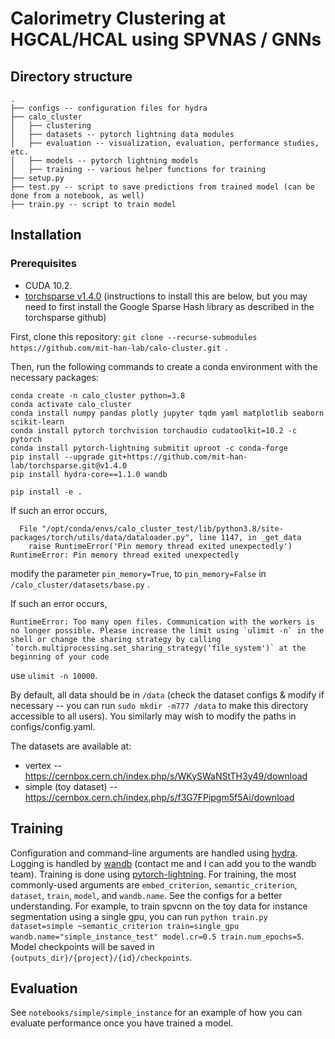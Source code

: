 # Calorimetry Clustering at HGCAL/HCAL using SPVNAS / GNNs

## Directory structure
    .
    ├── configs -- configuration files for hydra
    ├── calo_cluster
    │   ├── clustering
    │   ├── datasets -- pytorch lightning data modules
    │   ├── evaluation -- visualization, evaluation, performance studies, etc.
    │   ├── models -- pytorch lightning models
    │   ├── training -- various helper functions for training
    ├── setup.py
    ├── test.py -- script to save predictions from trained model (can be done from a notebook, as well)
    ├── train.py -- script to train model

## Installation
### Prerequisites
* CUDA 10.2.
* [torchsparse v1.4.0](https://github.com/mit-han-lab/torchsparse) (instructions to install this are below, but you may need to first install the Google Sparse Hash library as described in the torchsparse github)

First, clone this repository: `git clone --recurse-submodules https://github.com/mit-han-lab/calo-cluster.git `.

Then, run the following commands to create a conda environment with the necessary packages:
```
conda create -n calo_cluster python=3.8
conda activate calo_cluster
conda install numpy pandas plotly jupyter tqdm yaml matplotlib seaborn scikit-learn
conda install pytorch torchvision torchaudio cudatoolkit=10.2 -c pytorch
conda install pytorch-lightning submitit uproot -c conda-forge
pip install --upgrade git+https://github.com/mit-han-lab/torchsparse.git@v1.4.0
pip install hydra-core==1.1.0 wandb

pip install -e .

```

If such an error occurs, 

```
  File "/opt/conda/envs/calo_cluster_test/lib/python3.8/site-packages/torch/utils/data/dataloader.py", line 1147, in _get_data
    raise RuntimeError('Pin memory thread exited unexpectedly')
RuntimeError: Pin memory thread exited unexpectedly
```
modify the parameter `pin_memory=True`, to `pin_memory=False` in `/calo_cluster/datasets/base.py` . 

If such an error occurs,
```
RuntimeError: Too many open files. Communication with the workers is no longer possible. Please increase the limit using `ulimit -n` in the shell or change the sharing strategy by calling `torch.multiprocessing.set_sharing_strategy('file_system')` at the beginning of your code
```

use `ulimit -n 10000`. 

By default, all data should be in `/data` (check the dataset configs & modify if necessary -- you can run `sudo mkdir -m777 /data` to make this directory accessible to all users). You similarly may wish to modify the paths in configs/config.yaml.

The datasets are available at:
* vertex -- https://cernbox.cern.ch/index.php/s/WKySWaNStTH3y49/download
* simple (toy dataset) -- https://cernbox.cern.ch/index.php/s/f3G7FPipgm5f5Ai/download

## Training
Configuration and command-line arguments are handled using [hydra](https://hydra.cc/docs/intro/). Logging is handled by [wandb](https://www.wandb.com/) (contact me and I can add you to the wandb team). Training is done using [pytorch-lightning](https://pytorch-lightning.readthedocs.io/en/latest/). For training, the most commonly-used arguments are `embed_criterion`, `semantic_criterion`, `dataset`, `train`, `model`, and `wandb.name`. See the configs for a better understanding. For example, to train spvcnn on the toy data for instance segmentation using a single gpu, you can run `python train.py dataset=simple ~semantic_criterion train=single_gpu wandb.name="simple_instance_test" model.cr=0.5 train.num_epochs=5`. Model checkpoints will be saved in `{outputs_dir}/{project}/{id}/checkpoints`.

## Evaluation
See `notebooks/simple/simple_instance` for an example of how you can evaluate performance once you have trained a model.
